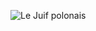 ![Le Juif polonais](https://upload.wikimedia.org/wikipedia/commons/thumb/0/07/Thalassarche_impavida_2_-_SE_Tasmania.jpg/400px-Thalassarche_impavida_2_-_SE_Tasmania.jpg)